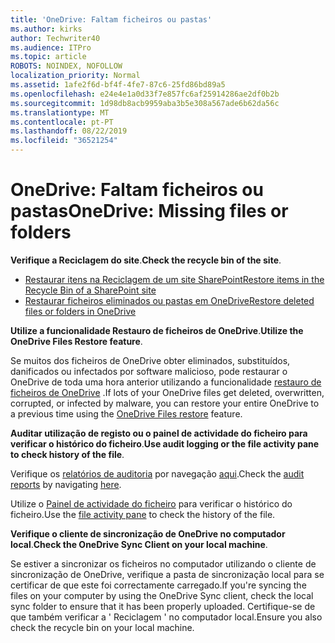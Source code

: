 ```yaml
---
title: 'OneDrive: Faltam ficheiros ou pastas'
ms.author: kirks
author: Techwriter40
ms.audience: ITPro
ms.topic: article
ROBOTS: NOINDEX, NOFOLLOW
localization_priority: Normal
ms.assetid: 1afe2f6d-bf4f-4fe7-87c6-25fd86bd89a5
ms.openlocfilehash: e24e4e1a0d33f7e857fc6af25914286ae2df0b2b
ms.sourcegitcommit: 1d98db8acb9959aba3b5e308a567ade6b62da56c
ms.translationtype: MT
ms.contentlocale: pt-PT
ms.lasthandoff: 08/22/2019
ms.locfileid: "36521254"
---
```

# <a name="onedrive-missing-files-or-folders"></a><span data-ttu-id="b9c48-102">OneDrive: Faltam ficheiros ou pastas</span><span class="sxs-lookup"><span data-stu-id="b9c48-102">OneDrive: Missing files or folders</span></span>

<span data-ttu-id="b9c48-103">**Verifique a Reciclagem do site**.</span><span class="sxs-lookup"><span data-stu-id="b9c48-103">**Check the recycle bin of the site**.</span></span>

- [<span data-ttu-id="b9c48-104">Restaurar itens na Reciclagem de um site SharePoint</span><span class="sxs-lookup"><span data-stu-id="b9c48-104">Restore items in the Recycle Bin of a SharePoint site</span></span>](https://support.office.com/article/restore-deleted-items-from-the-site-collection-recycle-bin-5fa924ee-16d7-487b-9a0a-021b9062d14b?ui=en-US&rs=en-US&ad=US)
- [<span data-ttu-id="b9c48-105">Restaurar ficheiros eliminados ou pastas em OneDrive</span><span class="sxs-lookup"><span data-stu-id="b9c48-105">Restore deleted files or folders in OneDrive</span></span>](https://support.office.com/article/Restore-deleted-files-or-folders-in-OneDrive-949ada80-0026-4db3-a953-c99083e6a84f)


<span data-ttu-id="b9c48-106">**Utilize a funcionalidade Restauro de ficheiros de OneDrive**.</span><span class="sxs-lookup"><span data-stu-id="b9c48-106">**Utilize the OneDrive Files Restore feature**.</span></span> 

<span data-ttu-id="b9c48-107">Se muitos dos ficheiros de OneDrive obter eliminados, substituídos, danificados ou infectados por software malicioso, pode restaurar o OneDrive de toda uma hora anterior utilizando a funcionalidade [restauro de ficheiros de OneDrive](https://support.office.com/article/Restore-your-OneDrive-fa231298-759d-41cf-bcd0-25ac53eb8a15) .</span><span class="sxs-lookup"><span data-stu-id="b9c48-107">If lots of your OneDrive files get deleted, overwritten, corrupted, or infected by malware, you can restore your entire OneDrive to a previous time using the [OneDrive Files restore](https://support.office.com/article/Restore-your-OneDrive-fa231298-759d-41cf-bcd0-25ac53eb8a15) feature.</span></span>


<span data-ttu-id="b9c48-108">**Auditar utilização de registo ou o painel de actividade do ficheiro para verificar o histórico do ficheiro**.</span><span class="sxs-lookup"><span data-stu-id="b9c48-108">**Use audit logging or the file activity pane to check history of the file**.</span></span>

<span data-ttu-id="b9c48-109">Verifique os [relatórios de auditoria](https://docs.microsoft.com/office365/securitycompliance/search-the-audit-log-in-security-and-compliance?redirectSourcePath=%252fen-us%252farticle%252fsearch-the-audit-log-in-the-office-365-protection-center-0d4d0f35-390b-4518-800e-0c7ec95e946c) por navegação [aqui](https://sip.protection.office.com/).</span><span class="sxs-lookup"><span data-stu-id="b9c48-109">Check the [audit reports](https://docs.microsoft.com/office365/securitycompliance/search-the-audit-log-in-security-and-compliance?redirectSourcePath=%252fen-us%252farticle%252fsearch-the-audit-log-in-the-office-365-protection-center-0d4d0f35-390b-4518-800e-0c7ec95e946c) by navigating [here](https://sip.protection.office.com/).</span></span>


<span data-ttu-id="b9c48-110">Utilize o [Painel de actividade do ficheiro](https://support.office.com/article/File-activity-in-a-document-library-6105ecda-1dd0-4f6f-9542-102bf5c0ffe0) para verificar o histórico do ficheiro.</span><span class="sxs-lookup"><span data-stu-id="b9c48-110">Use the [file activity pane](https://support.office.com/article/File-activity-in-a-document-library-6105ecda-1dd0-4f6f-9542-102bf5c0ffe0) to check the history of the file.</span></span>


<span data-ttu-id="b9c48-111">**Verifique o cliente de sincronização de OneDrive no computador local**.</span><span class="sxs-lookup"><span data-stu-id="b9c48-111">**Check the OneDrive Sync Client on your local machine**.</span></span>

<span data-ttu-id="b9c48-112">Se estiver a sincronizar os ficheiros no computador utilizando o cliente de sincronização de OneDrive, verifique a pasta de sincronização local para se certificar de que este foi correctamente carregado.</span><span class="sxs-lookup"><span data-stu-id="b9c48-112">If you're syncing the files on your computer by using the OneDrive Sync client, check the local sync folder to ensure that it has been properly uploaded.</span></span> <span data-ttu-id="b9c48-113">Certifique-se de que também verificar a ' Reciclagem ' no computador local.</span><span class="sxs-lookup"><span data-stu-id="b9c48-113">Ensure you also check the recycle bin on your local machine.</span></span>

